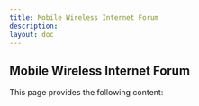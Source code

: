 ```yaml
---
title: Mobile Wireless Internet Forum
description:
layout: doc
---
```

## Mobile Wireless Internet Forum
This page provides the following content:
